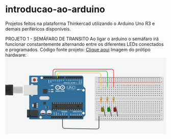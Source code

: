 # introducao-ao-arduino
Projetos feitos na plataforma Thinkercad utilizando o Arduino Uno R3 e demais periféricos disponíveis.



PROJETO 1 - SEMÁFARO DE TRANSITO
Ao ligar o arduino o semáfaro irá funcionar constantemente alternando entre os diferentes LEDs conectados e programados.
Código fonte projeto: <a href="https://github.com/emelynfreire/introducao-ao-arduino/blob/main/atividade_1_sem_faro_de_tr_nsito1.ino">Clique aqui</a>
Imagem do prótipo hardware:
<img src="https://github.com/emelynfreire/introducao-ao-arduino/blob/main/imgs/projeto_semafaro_atividade_1.PNG?raw=true">
